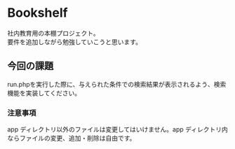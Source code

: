 # Bookshelf

社内教育用の本棚プロジェクト。  
要件を追加しながら勉強していこうと思います。

## 今回の課題
run.phpを実行した際に、与えられた条件での検索結果が表示されるよう、検索機能を実装してください。

### 注意事項
app ディレクトリ以外のファイルは変更してはいけません。app ディレクトリ内ならファイルの変更、追加・削除は自由です。